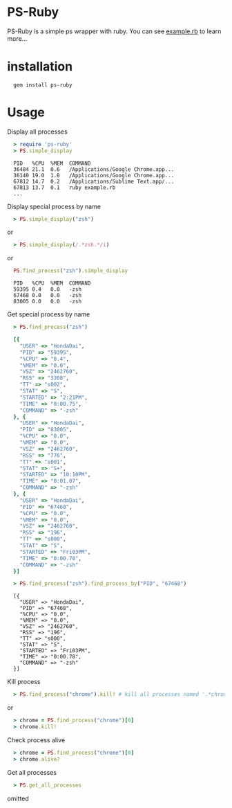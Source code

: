 
# PS-Ruby

PS-Ruby is a simple ps wrapper with ruby. You can see [example.rb](example/example.rb) to learn more...

# installation

```
  gem install ps-ruby
```

# Usage

Display all processes

```ruby
  > require 'ps-ruby'
  > PS.simple_display
```

```
  PID   %CPU  %MEM  COMMAND
  36484 21.1  0.6   /Applications/Google Chrome.app...
  36140 19.0  1.0   /Applications/Google Chrome.app...
  67812 14.7  0.2   /Applications/Sublime Text.app/...
  67813 13.7  0.1   ruby example.rb
  ...
```

Display special process by name

```ruby
  > PS.simple_display("zsh")
```

or 

```ruby
  > PS.simple_display(/.*zsh.*/i)
```

or 

```ruby
  PS.find_process("zsh").simple_display
```

```
  PID   %CPU  %MEM  COMMAND
  59395 0.4   0.0   -zsh
  67468 0.0   0.0   -zsh
  83005 0.0   0.0   -zsh
```

Get special process by name


```ruby
  > PS.find_process("zsh")
```

```ruby
  [{
    "USER" => "HondaDai", 
    "PID" => "59395", 
    "%CPU" => "0.4", 
    "%MEM" => "0.0", 
    "VSZ" => "2462760", 
    "RSS" => "3308", 
    "TT" => "s002", 
    "STAT" => "S", 
    "STARTED" => "2:21PM", 
    "TIME" => "0:00.75", 
    "COMMAND" => "-zsh"
  }, {
    "USER" => "HondaDai", 
    "PID" => "83005", 
    "%CPU" => "0.0", 
    "%MEM" => "0.0", 
    "VSZ" => "2462760", 
    "RSS" => "776", 
    "TT" => "s001", 
    "STAT" => "S+", 
    "STARTED" => "10:10PM", 
    "TIME" => "0:01.07", 
    "COMMAND" => "-zsh"
  }, {
    "USER" => "HondaDai", 
    "PID" => "67468", 
    "%CPU" => "0.0", 
    "%MEM" => "0.0", 
    "VSZ" => "2462760", 
    "RSS" => "196", 
    "TT" => "s000", 
    "STAT" => "S", 
    "STARTED" => "Fri03PM", 
    "TIME" => "0:00.78", 
    "COMMAND" => "-zsh"
  }]
```

```ruby
  > PS.find_process("zsh").find_process_by("PID", "67468")
```

```
  [{
    "USER" => "HondaDai", 
    "PID" => "67468", 
    "%CPU" => "0.0", 
    "%MEM" => "0.0", 
    "VSZ" => "2462760", 
    "RSS" => "196", 
    "TT" => "s000", 
    "STAT" => "S", 
    "STARTED" => "Fri03PM", 
    "TIME" => "0:00.78", 
    "COMMAND" => "-zsh"
  }]
```

Kill process

```ruby
  > PS.find_process("chrome").kill! # kill all processes named '.*chrome.*'
```

or 

```ruby
  > chrome = PS.find_process("chrome")[0]
  > chrome.kill!
```


Check process alive

```ruby
  > chrome = PS.find_process("chrome")[0]
  > chrome.alive?
```

Get all processes

```ruby
  > PS.get_all_processes
```

omitted
